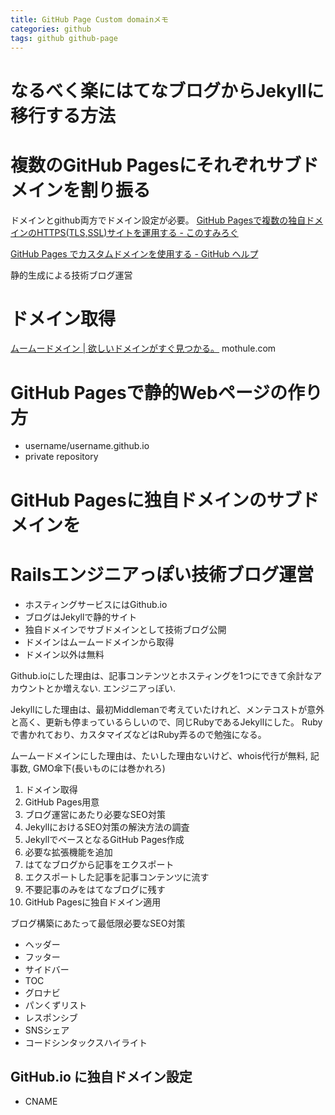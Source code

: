 ```yaml
---
title: GitHub Page Custom domainメモ
categories: github
tags: github github-page 
---
```

# なるべく楽にはてなブログからJekyllに移行する方法



# 複数のGitHub Pagesにそれぞれサブドメインを割り振る

ドメインとgithub両方でドメイン設定が必要。
[GitHub Pagesで複数の独自ドメインのHTTPS(TLS,SSL)サイトを運用する - このすみろぐ](https://www.konosumi.net/entry/2018/07/01/190200)

[GitHub Pages でカスタムドメインを使用する - GitHub ヘルプ](https://help.github.com/ja/articles/using-a-custom-domain-with-github-pages)



静的生成による技術ブログ運営

# ドメイン取得

[ムームードメイン \| 欲しいドメインがすぐ見つかる。](https://muumuu-domain.com/)
mothule.com

# GitHub Pagesで静的Webページの作り方

- username/username.github.io
- private repository


# GitHub Pagesに独自ドメインのサブドメインを






# Railsエンジニアっぽい技術ブログ運営

- ホスティングサービスにはGithub.io
- ブログはJekyllで静的サイト
- 独自ドメインでサブドメインとして技術ブログ公開
- ドメインはムームードメインから取得
- ドメイン以外は無料

Github.ioにした理由は、記事コンテンツとホスティングを1つにできて余計なアカウントとか増えない.
エンジニアっぽい.

Jekyllにした理由は、最初Middlemanで考えていたけれど、メンテコストが意外と高く、更新も停まっているらしいので、同じRubyであるJekyllにした。
Rubyで書かれており、カスタマイズなどはRuby弄るので勉強になる。

ムームードメインにした理由は、たいした理由ないけど、whois代行が無料, 記事数, GMO傘下(長いものには巻かれろ)

1. ドメイン取得
1. GitHub Pages用意
1. ブログ運営にあたり必要なSEO対策
1. JekyllにおけるSEO対策の解決方法の調査
1. JekyllでベースとなるGitHub Pages作成
1. 必要な拡張機能を追加
1. はてなブログから記事をエクスポート
1. エクスポートした記事を記事コンテンツに流す
1. 不要記事のみをはてなブログに残す
1. GitHub Pagesに独自ドメイン適用

ブログ構築にあたって最低限必要なSEO対策

- ヘッダー
- フッター
- サイドバー
- TOC
- グロナビ
- パンくずリスト
- レスポンシブ
- SNSシェア
- コードシンタックスハイライト


## GitHub.io に独自ドメイン設定

- CNAME
